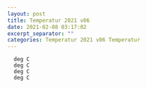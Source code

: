 ```yaml
---
layout: post
title: Temperatur 2021 v06
date: 2021-02-08 03:17:02
excerpt_separator: ""
categories: Temperatur 2021 v06 Temperatur
---
```

```
  deg C
  deg C
  deg C
  deg C
```
